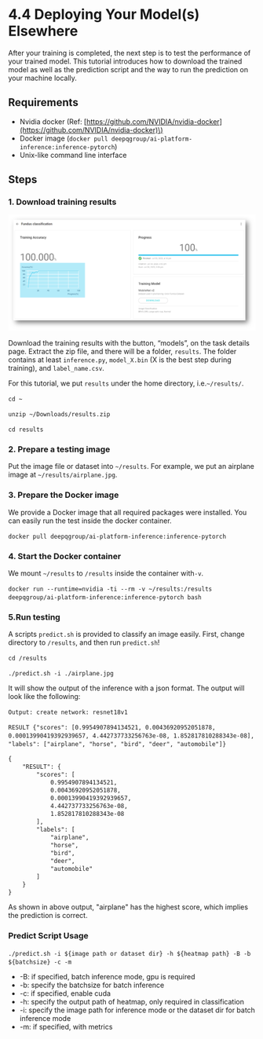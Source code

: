 # 4.4 Deploying Your Model\(s\) Elsewhere

After your training is completed, the next step is to test the performance of your trained model. This tutorial introduces how to download the trained model as well as the prediction script and the way to run the prediction on your machine locally.

## Requirements

* Nvidia docker \(Ref: [https://github.com/NVIDIA/nvidia-docker](https://github.com/NVIDIA/nvidia-docker)\) 
* Docker image \(`docker pull deepqgroup/ai-platform-inference:inference-pytorch`\) 
* Unix-like command line interface

## Steps

### 1. Download training results

![](../.gitbook/assets/image%20%28122%29.png)

Download the training results with the button, “models”, on the task details page. Extract the zip file, and there will be a folder, `results`. The folder contains at least `inference.py`, `model_X.bin` \(X is the best step during training\), and `label_name.csv`.

For this tutorial, we put `results` under the home directory, i.e.`~/results/`.

`cd ~`

`unzip ~/Downloads/results.zip`

`cd results`

### 2. Prepare a testing image

Put the image file or dataset into `~/results`. For example, we put an airplane image at `~/results/airplane.jpg`.

### 3. Prepare the Docker image

We provide a Docker image that all required packages were installed. You can easily run the test inside the docker container.

`docker pull deepqgroup/ai-platform-inference:inference-pytorch`

### 4. Start the Docker container

We mount `~/results` to `/results` inside the container with`-v`.

`docker run --runtime=nvidia -ti --rm -v ~/results:/results deepqgroup/ai-platform-inference:inference-pytorch bash`

### 5.Run testing

A scripts `predict.sh` is provided to classify an image easily. First, change directory to `/results`, and then run `predict.sh`!

`cd /results`

`./predict.sh -i ./airplane.jpg`

It will show the output of the inference with a json format. The output will look like the following:

`Output: create network: resnet18v1`

`RESULT {"scores": [0.9954907894134521, 0.00436920952051878, 0.00013990419392939657, 4.442737733256763e-08, 1.852817810288343e-08], "labels": ["airplane", "horse", "bird", "deer", "automobile"]}`

```text
{
    "RESULT": {
        "scores": [
            0.9954907894134521, 
            0.00436920952051878, 
            0.00013990419392939657, 
            4.442737733256763e-08, 
            1.852817810288343e-08
        ], 
        "labels": [
            "airplane", 
            "horse", 
            "bird", 
            "deer", 
            "automobile"
        ]
    }
}
```

As shown in above output, "airplane" has the highest score, which implies the prediction is correct.

### Predict Script Usage

`./predict.sh -i ${image path or dataset dir} -h ${heatmap path} -B -b ${batchsize} -c -m`

* -B: if specified, batch inference mode, gpu is required
* -b: specify the batchsize for batch inference
* -c: if specified, enable cuda
* -h: specify the output path of heatmap, only required in classification
* -i: specify the image path for inference mode or the dataset dir for batch inference mode
* -m: if specified, with metrics

